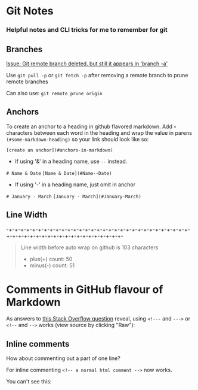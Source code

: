 # Git Notes
### Helpful notes and CLI tricks for me to remember for git

## Branches

[Issue: Git remote branch deleted, but still it appears in 'branch -a'](https://stackoverflow.com/questions/5094293/git-remote-branch-deleted-but-still-it-appears-in-branch-a)

Use `git pull -p` or `git fetch -p` after removing a remote branch to prune remote branches

Can also use: `git remote prune origin`

## Anchors

To create an anchor to a heading in github flavored markdown.
Add __-__ characters between each word in the heading and wrap the value in  parens ```(#some-markdown-heading)``` so your link should look like so:

```[create an anchor](#anchors-in-markdown)```

- If using '&' in a heading name, use `--` instead.

```# Name & Date```
```[Name & Date](#Name--Date)```

- If using '-' in a heading name, just omit in anchor

```# January - March```
```[January - March](#January-March)```

## Line Width

-+-+-+-+-+-+-+-+-+-+-+-+-+-+-+-+-+-+-+-+-+-+-+-+-+-+-+-+-+-+-+-+-+-+-+-+-+-+-+-+-+-+-+-+-+-+-+-+-+-+-+-

> Line width before auto wrap on github is 103 characters
> - plus(+) count: 50
> - minus(-) count: 51

# Comments in GitHub flavour of Markdown

As answers to [this Stack Overflow question](http://stackoverflow.com/questions/4823468/store-comments-in-markdown-syntax)
reveal, using `<!---` and `--->` or `<!--` and `-->` works (view source by clicking "Raw"):

<!---
All this should be
commented out
-->

<!--
This too
-->

## Inline comments

How about commenting out <!--- just ---> a part of one line?

For inline commenting `<!-- a normal html comment -->` now works.

You can't see this: <!-- foo bar -->
